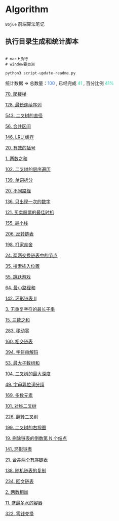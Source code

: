 # Algorithm


`Bojue` 前端算法笔记

## 执行目录生成和统计脚本

```shell

# mac上执行
# window要自测

python3 script-update-readme.py
```



统计数据 => 总数量：<font color="#336df4" >100</font>  , 已经完成 <font color="#1dddae" >41</font> , 百分比例 <font color="#1dddae" >41%</font>


[70. 爬楼梯](src/hot-100/climbing-staris/README.md)

[128. 最长连续序列](src/hot-100/longest-consecutive-sequence/README.md)

[543. 二叉树的直径](src/hot-100/diameter-of-binary-tree/README.md)

[56. 合并区间](src/hot-100/merge-intervals/README.md)

[146. LRU 缓存](src/hot-100/lru-cache/README.md)

[20. 有效的括号](src/hot-100/valid-parentheses/README.md)

[1. 两数之和](src/hot-100/tow-sun/README.md)

[102. 二叉树的层序遍历](src/hot-100/binary-tree-level-order-traversal/README.md)

[139. 单词拆分](src/hot-100/word-break/README.md)

[20. 不同路径](src/hot-100/unique-paths/README.md)

[136. 只出现一次的数字](src/hot-100/signal-number/README.md)

[121. 买卖股票的最佳时机](src/hot-100/best-time-to-buy-and-sell-stock/README.md)

[155. 最小栈](src/hot-100/min-stack/README.md)

[206. 反转链表](src/hot-100/reverse-linked-list/README.md)

[198. 打家劫舍](src/hot-100/house-robber/README.md)

[24. 两两交换链表中的节点](src/hot-100/swap-nodes-in-pairs/README.md)

[35. 搜索插入位置](src/hot-100/search-insert-position/README.md)

[55. 跳跃游戏](src/hot-100/jump-game/README.md)

[64. 最小路径和](src/hot-100/minimum-path-sum/README.md)

[142. 环形链表 II](src/hot-100/linked-list-cycle-ii/README.md)

[3. 无重复字符的最长子串](src/hot-100/longest-substring-without-repeating-characters/README.md)

[15. 三数之和](src/hot-100/3sum/README.md)

[283. 移动零](src/hot-100/move-zeroes/README.md)

[160. 相交链表](src/hot-100/intersection-of-two-linked-lists/README.md)

[394. 字符串解码](src/hot-100/decode-string/README.md)

[53. 最大子数组和](src/hot-100/maximum-subarray/README.md)

[104. 二叉树的最大深度](src/hot-100/maximum-depth-of-binary-tree/README.md)

[49. 字母异位词分组](src/hot-100/group-anagrams/README.md)

[169. 多数元素](src/hot-100/majority-elemen/README.md)

[101. 对称二叉树](src/hot-100/symmetric-tree/README.md)

[226. 翻转二叉树](src/hot-100/invert-binary-tree/README.md)

[199. 二叉树的右视图](src/hot-100/binary-tree-right-side-view/README.md)

[19. 删除链表的倒数第 N 个结点](src/hot-100/remove-nth-node-from-end-of-list/README.md)

[141. 环形链表](src/hot-100/linked-list-cycle/README.md)

[21. 合并两个有序链表](src/hot-100/merge-two-sorted-lists/README.md)

[138. 随机链表的复制](src/hot-100/copy-list-with-random-pointer/README.md)

[234. 回文链表](src/hot-100/palindrome-linked-list/README.md)

[2. 两数相加](src/hot-100/add-two-numbers/README.md)

[11. 盛最多水的容器](src/hot-100/container-with-most-water/README.md)

[322. 零钱兑换](src/hot-100/coin-change/README.md)

